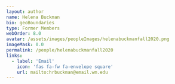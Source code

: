 ```yaml
---
layout: author
name: Helena Buckman
bio: geoBoundaries
type: Former Members
webOrder: 8.0
avatar: /assets/images/peopleImages/helenabuckmanfall2020.png
imageMask: 0.0
permalink: /people/helenabuckmanfall2020
links:
  - label: 'Email'
    icon: 'fas fa-fw fa-envelope square'
    url: mailto:hrbuckman@email.wm.edu
---
```

